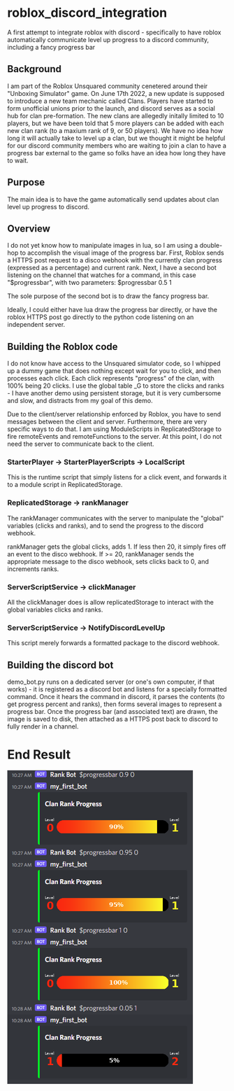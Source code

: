 # roblox_discord_integration
A first attempt to integrate roblox with discord - specifically to have roblox automatically communicate level up progress to a discord community, including a fancy progress bar

## Background
I am part of the Roblox Unsquared community cenetered around their "Unboxing Simulator" game. On June 17th 2022, a new update is supposed to introduce a new team mechanic called Clans. Players have started to form unofficial unions prior to the launch, and discord serves as a social hub for clan pre-formation. The new clans are allegedly initally limited to 10 players, but we have been told that 5 more players can be added with each new clan rank (to a maxium rank of 9, or 50 players). We have no idea how long it will actually take to level up a clan, but we thought it might be helpful for our discord community members who are waiting to join a clan to have a progress bar external to the game so folks have an idea how long they have to wait.

## Purpose
The main idea is to have the game automatically send updates about clan level up progress to discord.

## Overview
I do not yet know how to manipulate images in lua, so I am using a double-hop to accomplish the visual image of the progress bar. First, Roblox sends a HTTPS post request to a disco webhook with the currently clan progress (expressed as a percentage) and current rank. Next, I have a second bot listening on the channel that watches for a command, in this case "$progressbar", with two parameters:
$progressbar 0.5 1

The sole purpose of the second bot is to draw the fancy progress bar.

Ideally, I could either have lua draw the progress bar directly, or have the roblox HTTPS post go directly to the python code listening on an independent server.

## Building the Roblox code
I do not know have access to the Unsquared simulator code, so I whipped up a dummy game that does nothing except wait for you to click, and then processes each click. Each click represents "progress" of the clan, with 100% being 20 clicks. I use the global table \_G to store the clicks and ranks - I have another demo using persistent storage, but it is very cumbersome and slow, and distracts from my goal of this demo.

Due to the client/server relationship enforced by Roblox, you have to send messages between the client and server. Furthermore, there are very specific ways to do that. I am using ModuleScripts in ReplicatedStorage to fire remoteEvents and remoteFunctions to the server. At this point, I do not need the server to communicate back to the client.

### StarterPlayer -> StarterPlayerScripts -> LocalScript
This is the runtime script that simply listens for a click event, and forwards it to a module script in ReplicatedStorage.

### ReplicatedStorage -> rankManager
The rankManager communicates with the server to manipulate the "global" variables (clicks and ranks), and to send the progress to the discord webhook.

rankManager gets the global clicks, adds 1. If less then 20, it simply fires off an event to the disco webhook. If >= 20, rankManager sends the appropriate message to the disco webhook, sets clicks back to 0, and increments ranks.

### ServerScriptService -> clickManager
All the clickManager does is allow replicatedStorage to interact with the global variables clicks and ranks.

### ServerScriptService -> NotifyDiscordLevelUp
This script merely forwards a formatted package to the discord webhook.

## Building the discord bot
demo_bot.py runs on a dedicated server (or one's own computer, if that works) - it is registered as a discord bot and listens for a specially formatted command. Once it hears the command in discord, it parses the contents (to get progress percent and ranks), then forms several images to represent a progress bar. Once the progress bar (and associated text) are drawn, the image is saved to disk, then attached as a HTTPS post back to discord to fully render in a channel.

# End Result
![Demo](roblox_discord_integration_demo.png)

